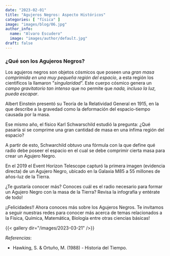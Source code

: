 ```yaml
---
date: "2023-02-01"
title: "Agujeros Negros: Aspecto Históricos"
categories: [ "física" ]
image: "images/blog/06.jpg"
author_info: 
  name: "Alvaro Escudero"
  image: "images/author/default.jpg"
draft: false
---
```


### ¿Qué son los Agujeros Negros?

Los agujeros negros son objetos cósmicos que poseen una *gran masa comprimida en una muy pequeña región del espacio*, a esta región los cientificos la llamaron "*singularidad*". Este cuerpo cósmico genera un *campo gravitatorio tan intenso* que no permite que *nada, incluso la luz, pueda escapar*.

Albert Einstein presentó su Teoría de la Relatividad General en 1915, en la que describe a la gravedad como la deformación del espacio-tiempo causada por la masa.

Ese mismo año, el físico Karl Schwarschild estudió la pregunta: ¿Qué pasaría si se comprime una gran cantidad de masa en una ínfima región del espacio?

A partir de esto, Schwarchild obtuvo una fórmula con la que define qué radio debe poseer el espacio en el cual se debe comprimir cierta masa para crear un Agujero Negro.

En el 2019 el Event Horizon Telescope capturó la primera imagen (evidencia directa) de un Agujero Negro, ubicado en la Galaxia M85 a 55 millones de años-luz de la Tierra.

¿Te gustaría conocer más? Conoces cuál es el radio necesario para formar un Agujero Negro con la masa de la Tierra? Revisa la infografía y entérate de todo! 

¡¡Felicidades!! Ahora conoces más sobre los Agujeros Negros. Te invitamos a seguir nuestras redes para conocer más acerca de temas relacionados a la Física, Química, Matemática, Biología entre otras ciencias básicas!

{{< gallery dir="/images/2023-03-21" />}}

*Referencias*:

- Hawking, S. & Ortuño, M. (1988) - Historia  del Tiempo.
